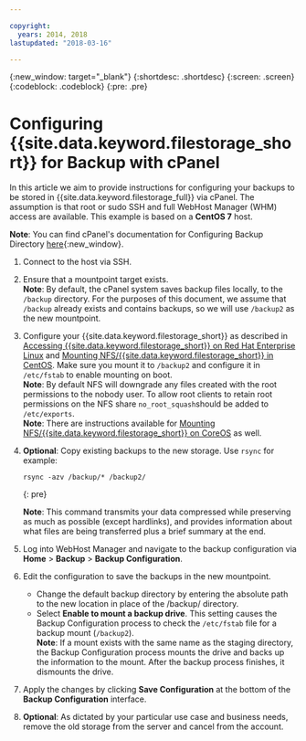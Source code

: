 ```yaml
---

copyright:
  years: 2014, 2018
lastupdated: "2018-03-16"

---
```

{:new_window: target="_blank"}
{:shortdesc: .shortdesc}
{:screen: .screen}
{:codeblock: .codeblock}
{:pre: .pre}
 
# Configuring {{site.data.keyword.filestorage_short}} for Backup with cPanel

In this article we aim to provide instructions for configuring your backups to be stored in {{site.data.keyword.filestorage_full}} via cPanel. The assumption is that root or sudo SSH and full WebHost Manager (WHM) access are available. This example is based on a **CentOS 7** host.

**Note**: You can find cPanel's documentation for Configuring Backup Directory [here](https://docs.cpanel.net/display/68Docs/Backup+Configuration#BackupConfiguration-ConfigureBackupDirectory){:new_window}.

1. Connect to the host via SSH.

2. Ensure that a mountpoint target exists. <br />
   **Note**: By default, the cPanel system saves backup files locally, to the `/backup` directory. For the purposes of this document, we assume that `/backup` already exists and contains backups, so we will use `/backup2` as the new mountpoint.
   
3. Configure your {{site.data.keyword.filestorage_short}} as described in [Accessing {{site.data.keyword.filestorage_short}} on Red Hat Enterprise Linux](accessing-file-storage-linux.html) and [Mounting NFS/{{site.data.keyword.filestorage_short}} in CentOS](mounting-nsf-file-storage.html). Make sure you mount it to `/backup2` and configure it in `/etc/fstab` to enable mounting on boot. <br />
   **Note**: By default NFS will downgrade any files created with the root permissions to the nobody user. To allow root clients to retain root permissions on the NFS share `no_root_squash`should be added to `/etc/exports`. <br />
   **Note**: There are instructions available for [Mounting NFS/{{site.data.keyword.filestorage_short}} on CoreOS](mounting-storage-coreos.html) as well. <br />

4. **Optional**: Copy existing backups to the new storage. Use `rsync` for example:
   ```
   rsync -azv /backup/* /backup2/
   ```
   {: pre}
    
    **Note**: This command transmits your data compressed while preserving as much as possible (except hardlinks), and provides information about what files are being transferred plus a brief summary at the end.
    
5.  Log into WebHost Manager and navigate to the backup configuration via **Home** > **Backup** > **Backup Configuration**.

6.  Edit the configuration to save the backups in the new mountpoint. 
    - Change the default backup directory by entering the absolute path to the new location in place of the /backup/ directory. 
    - Select **Enable to mount a backup drive**. This setting causes the Backup Configuration process to check the `/etc/fstab` file for a backup mount (`/backup2`). <br /> **Note**: If a mount exists with the same name as the staging directory, the Backup Configuration process mounts the drive and backs up the information to the mount.  After the backup process finishes, it dismounts the drive. 

7. Apply the changes by clicking **Save Configuration** at the bottom of the **Backup Configuration** interface.

8. **Optional**: As dictated by your particular use case and business needs, remove the old storage from the server and cancel from the account.
